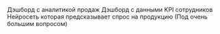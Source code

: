 Дэшборд с аналитикой продаж
Дэшборд с данными KPI сотрудников
Нейросеть которая предсказывает спрос на продукцию (Под очень большим вопросом)
